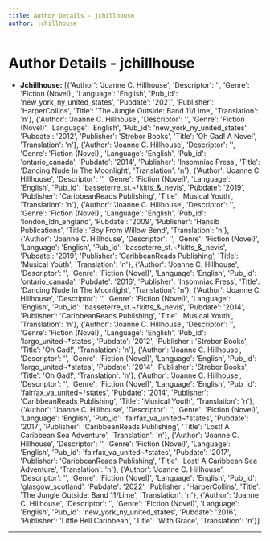 ```yaml
---
title: Author Details - jchillhouse
author: jchillhouse
---
```


# Author Details - jchillhouse

<ul>
    <li><strong>Jchillhouse:</strong> [{'Author': 'Joanne C. Hillhouse', 'Descriptor': '', 'Genre': 'Fiction (Novel)', 'Language': 'English', 'Pub_id': 'new_york_ny_united_states', 'Pubdate': '2021', 'Publisher': 'HarperCollins', 'Title': 'The Jungle Outside: Band 11/Lime', 'Translation': 'n'}, {'Author': 'Joanne C. Hillhouse', 'Descriptor': '', 'Genre': 'Fiction (Novel)', 'Language': 'English', 'Pub_id': 'new_york_ny_united_states', 'Pubdate': '2012', 'Publisher': 'Strebor Books', 'Title': 'Oh Gad! A Novel', 'Translation': 'n'}, {'Author': 'Joanne C. Hillhouse', 'Descriptor': '', 'Genre': 'Fiction (Novel)', 'Language': 'English', 'Pub_id': 'ontario_canada', 'Pubdate': '2014', 'Publisher': 'Insomniac Press', 'Title': 'Dancing Nude In The Moonlight', 'Translation': 'n'}, {'Author': 'Joanne C. Hillhouse', 'Descriptor': '', 'Genre': 'Fiction (Novel)', 'Language': 'English', 'Pub_id': 'basseterre_st.¬†kitts_&_nevis', 'Pubdate': '2019', 'Publisher': 'CaribbeanReads Publishing', 'Title': 'Musical Youth', 'Translation': 'n'}, {'Author': 'Joanne C. Hillhouse', 'Descriptor': '', 'Genre': 'Fiction (Novel)', 'Language': 'English', 'Pub_id': 'london_ldn_england', 'Pubdate': '2009', 'Publisher': 'Hansib Publications', 'Title': 'Boy From Willow Bend', 'Translation': 'n'}, {'Author': 'Joanne C. Hillhouse', 'Descriptor': '', 'Genre': 'Fiction (Novel)', 'Language': 'English', 'Pub_id': 'basseterre_st.¬†kitts_&_nevis', 'Pubdate': '2019', 'Publisher': 'CaribbeanReads Publishing', 'Title': 'Musical Youth', 'Translation': 'n'}, {'Author': 'Joanne C. Hillhouse', 'Descriptor': '', 'Genre': 'Fiction (Novel)', 'Language': 'English', 'Pub_id': 'ontario_canada', 'Pubdate': '2016', 'Publisher': 'Insomniac Press', 'Title': 'Dancing Nude In The Moonlight', 'Translation': 'n'}, {'Author': 'Joanne C. Hillhouse', 'Descriptor': '', 'Genre': 'Fiction (Novel)', 'Language': 'English', 'Pub_id': 'basseterre_st.¬†kitts_&_nevis', 'Pubdate': '2014', 'Publisher': 'CaribbeanReads Publishing', 'Title': 'Musical Youth', 'Translation': 'n'}, {'Author': 'Joanne C. Hillhouse', 'Descriptor': '', 'Genre': 'Fiction (Novel)', 'Language': 'English', 'Pub_id': 'largo_united¬†states', 'Pubdate': '2012', 'Publisher': 'Strebor Books', 'Title': 'Oh Gad!', 'Translation': 'n'}, {'Author': 'Joanne C. Hillhouse', 'Descriptor': '', 'Genre': 'Fiction (Novel)', 'Language': 'English', 'Pub_id': 'largo_united¬†states', 'Pubdate': '2014', 'Publisher': 'Strebor Books', 'Title': 'Oh Gad!', 'Translation': 'n'}, {'Author': 'Joanne C. Hillhouse', 'Descriptor': '', 'Genre': 'Fiction (Novel)', 'Language': 'English', 'Pub_id': 'fairfax_va_united¬†states', 'Pubdate': '2014', 'Publisher': 'CaribbeanReads Publishing', 'Title': 'Musical Youth', 'Translation': 'n'}, {'Author': 'Joanne C. Hillhouse', 'Descriptor': '', 'Genre': 'Fiction (Novel)', 'Language': 'English', 'Pub_id': 'fairfax_va_united¬†states', 'Pubdate': '2017', 'Publisher': 'CaribbeanReads Publishing', 'Title': 'Lost! A Caribbean Sea Adventure', 'Translation': 'n'}, {'Author': 'Joanne C. Hillhouse', 'Descriptor': '', 'Genre': 'Fiction (Novel)', 'Language': 'English', 'Pub_id': 'fairfax_va_united¬†states', 'Pubdate': '2017', 'Publisher': 'CaribbeanReads Publishing', 'Title': 'Lost! A Caribbean Sea Adventure', 'Translation': 'n'}, {'Author': 'Joanne C. Hillhouse', 'Descriptor': '', 'Genre': 'Fiction (Novel)', 'Language': 'English', 'Pub_id': 'glasgow_scotland', 'Pubdate': '2022', 'Publisher': 'HarperCollins', 'Title': 'The Jungle Outside: Band 11/Lime', 'Translation': 'n'}, {'Author': 'Joanne C. Hillhouse', 'Descriptor': '', 'Genre': 'Fiction (Novel)', 'Language': 'English', 'Pub_id': 'new_york_ny_united_states', 'Pubdate': '2016', 'Publisher': 'Little Bell Caribbean', 'Title': 'With Grace', 'Translation': 'n'}]</li>
</ul>
<hr>